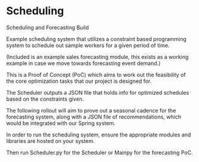 # Scheduling
Scheduling and Forecasting Build

Example scheduling system that utilizes a constraint based programming system to schedule out sample workers for a given period of time.

(Included is an example sales forecasting module, this exists as a working example in case we move towards forecasting event demand.)

This is a Proof of Concept (PoC) which aims to work out the feasibility of the core optimization tasks that our project is designed for.

The Scheduler outputs a JSON file that holds info for optimized schedules based on the constraints given.

The following rollout will aim to prove out a seasonal cadence for the forecasting system, along with a JSON file of recommendations, which would be integrated with our Spring system.

In order to run the scheduling system, ensure the appropriate modules and libraries are hosted on your system.

Then run Scheduler.py for the Scheduler or Mainpy for the forecasting PoC.

